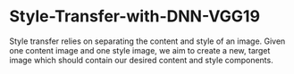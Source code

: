 # Style-Transfer-with-DNN-VGG19
Style transfer relies on separating the content and style of an image. Given one content image and one style image, we aim to create a new, target image which should contain our desired content and style components.
